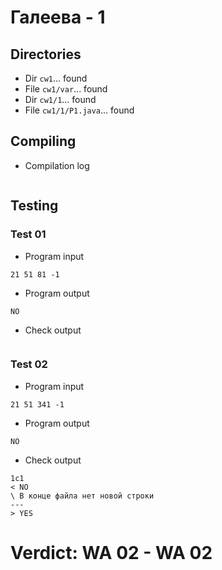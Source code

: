 # Галеева - 1
## Directories
- Dir `cw1`... found
- File `cw1/var`... found
- Dir `cw1/1`... found
- File `cw1/1/P1.java`... found
## Compiling
- Compilation log
```

```
## Testing
### Test 01
- Program input
```
21 51 81 -1

```
- Program output
```
NO
```
- Check output
```

```
### Test 02
- Program input
```
21 51 341 -1

```
- Program output
```
NO
```
- Check output
```
1c1
< NO
\ В конце файла нет новой строки
---
> YES

```
# Verdict: **WA 02** - WA 02
